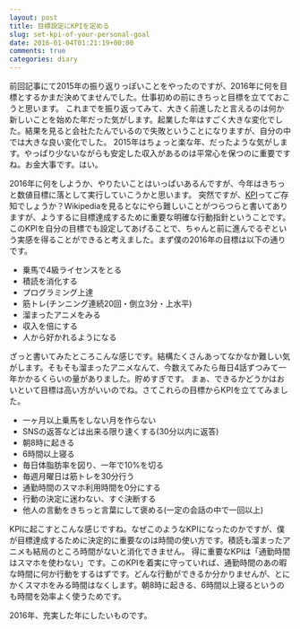 ```yaml
---
layout: post
title: 目標設定にKPIを定める
slug: set-kpi-of-your-personal-goal
date: 2016-01-04T01:21:19+00:00
comments: true
categories: diary
---
```


前回記事にて2015年の振り返りっぽいことをやったのですが、2016年に何を目標とするかまだ決めてませんでした。仕事初めの前にきちっと目標を立てておこうと思います。
これまでを振り返ってみて、大きく前進したと言えるのは何か新しいことを始めた年だった気がします。起業した年はすごく大きな変化でした。結果を見ると会社たたんでいるので失敗ということになりますが、自分の中では大きな良い変化でした。
2015年はちょっと楽な年、だったような気がします。やっぱり少ないながらも安定した収入があるのは平常心を保つのに重要ですね。お金大事です。はい。

2016年に何をしようか、やりたいことはいっぱいあるんですが、今年はきちっと数値目標に落として実行していこうかと思います。
突然ですが、[KPI](https://ja.wikipedia.org/wiki/%E9%87%8D%E8%A6%81%E6%A5%AD%E7%B8%BE%E8%A9%95%E4%BE%A1%E6%8C%87%E6%A8%99)ってご存知でしょうか？Wikipediaを見るとなにやら難しいことがつらつらと書いてありますが、ようするに目標達成するために重要な明確な行動指針ということです。
このKPIを自分の目標でも設定してあげることで、ちゃんと前に進んでるぞという実感を得ることができると考えました。まず僕の2016年の目標は以下の通りです。

- 乗馬で4級ライセンスをとる
- 積読を消化する
- プログラミング上達
- 筋トレ(チンニング連続20回・倒立3分・上水平)
- 溜まったアニメをみる
- 収入を倍にする
- 人から好かれるようになる

ざっと書いてみたところこんな感じです。結構たくさんあってなかなか難しい気がします。そもそも溜まったアニメなんて、今数えてみたら毎日4話ずつみて一年かかるくらいの量がありました。貯めすぎです。
まぁ、できるかどうかはおいといて目標は高い方がいいのでね。さてこれらの目標からKPIを立ててみました。

- 一ヶ月以上乗馬をしない月を作らない
- SNSの返答などは出来る限り速くする(30分以内に返答)
- 朝8時に起きる
- 6時間以上寝る
- 毎日体脂肪率を図り、一年で10%を切る
- 毎週月曜日は筋トレを30分行う
- 通勤時間のスマホ利用時間を0分にする
- 行動の決定に迷わない、すぐ決断する
- 他人の言動をきちっと言葉にして褒める(一定の会話の中で一回以上)

KPIに起こすとこんな感じですね。なぜこのようなKPIになったのかですが、僕が目標達成するために決定的に重要なのは時間の使い方です。積読も溜まったアニメも結局のところ時間がないと消化できません。
得に重要なKPIは「通勤時間はスマホを使わない」です。このKPIを着実に守っていれば、通勤時間のあの暇な時間に何か行動をするはずです。どんな行動ができるか分かりませんが、とにかくスマホをみる時間はなくします。朝8時に起きる、6時間以上寝るというのも時間を効率よく使うためです。

2016年、充実した年にしたいものです。
